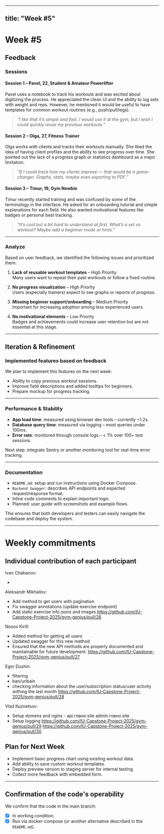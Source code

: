 
---
title: "Week #5"
---

# **Week #5**

## Feedback

### Sessions

#### Session 1 – Pavel, 22, Student & Amateur Powerlifter  
Pavel uses a notebook to track his workouts and was excited about digitizing the process. He appreciated the clean UI and the ability to log sets with weight and reps. However, he mentioned it would be useful to have templates for common workout routines (e.g., push/pull/legs).

> *“I like that it’s simple and fast. I would use it at the gym, but I wish I could quickly reuse my previous workouts.”*

#### Session 2 – Olga, 27, Fitness Trainer  
Olga works with clients and tracks their workouts manually. She liked the idea of having client profiles and the ability to see progress over time. She pointed out the lack of a progress graph or statistics dashboard as a major limitation.

> *“If I could track how my clients improve — that would be a game-changer. Graphs, stats, maybe even exporting to PDF.”*

#### Session 3 – Timur, 19, Gym Newbie  
Timur recently started training and was confused by some of the terminology in the interface. He asked for an onboarding tutorial and simple explanations for each field. He also wanted motivational features like badges or personal best tracking.

> *“It’s cool but a bit hard to understand at first. What’s a set vs workout? Maybe add a beginner mode or hints.”*

---

### Analyze
Based on user feedback, we identified the following issues and prioritized them:

1. **Lack of reusable workout templates** – High Priority  
   Many users want to repeat their past workouts or follow a fixed routine.

2. **No progress visualization** – High Priority  
   Users (especially trainers) expect to see graphs or reports of progress.

3. **Missing beginner support/onboarding** – Medium Priority  
   Important for increasing adoption among less experienced users.

4. **No motivational elements** – Low Priority  
   Badges and achievements could increase user retention but are not essential at this stage.

---

## Iteration & Refinement

### Implemented features based on feedback

We plan to implement this features on the next week:
- Ability to copy previous workout sessions.
- Improve field descriptions and added tooltips for beginners.
- Prepare mockup for progress tracking.

---

### Performance & Stability

- **App load time**: measured using browser dev tools – currently ~1.2s.
- **Database query time**: measured via logging – most queries under 100ms.
- **Error rate**: monitored through console logs – < 1% over 100+ test sessions.

Next step: integrate Sentry or another monitoring tool for real-time error tracking.

---

### Documentation

- `README.md`: setup and run instructions using Docker Compose.
- `Backend Swagger`: describes API endpoints and expected request/response format.
- Inline code comments to explain important logic.
- Planned: user guide with screenshots and example flows.

This ensures that both developers and testers can easily navigate the codebase and deploy the system.

---

# Weekly commitments

## Individual contribution of each participant

Ivan Chabanov:

-

Aleksandr Mikhailov:
- Add method to get users with pagination
- Fix swagger annotations (update exercise endpoint)
- Add static exercise info jsons and images
https://github.com/IU-Capstone-Project-2025/gym-genius/pull/26

Nosov Kirill:
- Added method for getting all users
- Updated swagger for this new method
- Ensured that the new API methods are properly documented and maintainable for future development.
https://github.com/IU-Capstone-Project-2025/gym-genius/pull/27

Egor Dushin:
-   filtering
-   ban/unbain
-   checking information about the user/subscription status/user activity withing the last month
https://github.com/IU-Capstone-Project-2025/gym-genius/pull/28

Vlad Kuznetsov:
- Setup domens and nginx - api.говно.site  admin.говно.site
- Setup logging
https://github.com/IU-Capstone-Project-2025/gym-genius/pull/29
https://github.com/IU-Capstone-Project-2025/gym-genius/pull/30

## Plan for Next Week

- Implement basic progress chart using existing workout data.
- Add ability to save custom workout templates.
- Deploy preview version to staging server for internal testing.
- Collect more feedback with embedded form.

---

## Confirmation of the code's operability

We confirm that the code in the main branch:
- [x] In working condition.
- [x] Run via docker-compose (or another alternative described in the `README.md`).

